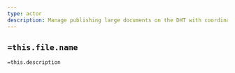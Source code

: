 ```yaml
---
type: actor
description: Manage publishing large documents on the DHT with coordination events
---
```

## `=this.file.name`

`=this.description`

